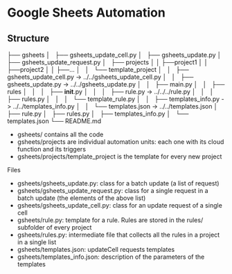 # Google Sheets Automation

## Structure


├── gsheets
│   ├── gsheets_update_cell.py
│   ├── gsheets_update.py
│   ├── gsheets_update_request.py
│   ├── projects
│	│	├──project1
│	│	├──project2
│	│	├──...
│   │   └── template_project
│   │       ├── gsheets_update_cell.py -> ../../gsheets_update_cell.py
│   │       ├── gsheets_update.py -> ../../gsheets_update.py
│   │       ├── main.py
│   │       ├── rules
│   │       │   ├── __init__.py
│   │       │   ├── rule.py -> ../../../rule.py
│   │       │   ├── rules.py
│   │       │   └── template_rule.py
│   │       ├── templates_info.py -> ../../templates_info.py
│   │       └── templates.json -> ../../templates.json
│   ├── rule.py
│   ├── rules.py
│   ├── templates_info.py
│   └── templates.json
└── README.md

- gsheets/ contains all the code
- gsheets/projects are individual automation units: each one with its cloud function and its triggers
- gsheets/projects/template_project is the template for every new project
  
Files  
- gsheets/gsheets_update.py: 			class for a batch update (a list of request)
- gsheets/gsheets_update_request.py: 	class for a single request in a batch update (the elements of the above list)
- gsheets/gsheets_update_cell.py: 		class for an update request of a single cell
- gsheets/rule.py: template for a rule. Rules are stored in the rules/ subfolder of every project
- gsheets/rules.py: intermediate file that collects all the rules in a project in a single list
- gsheets/templates.json: updateCell requests templates
- gsheets/templates_info.json: description of the parameters of the templates 
